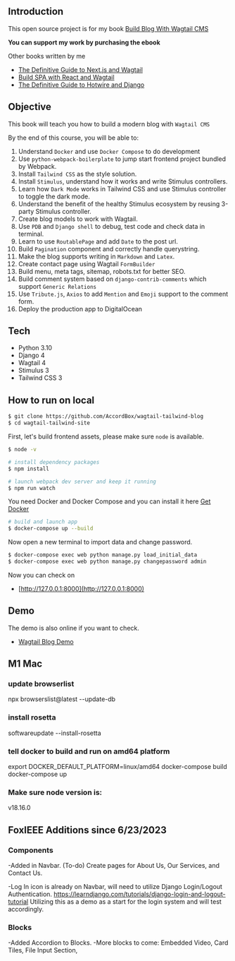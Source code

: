 ## Introduction

This open source project is for my book [Build Blog With Wagtail CMS](https://leanpub.com/buildblogwithwagtailcms/)

**You can support my work by purchasing the ebook**

Other books written by me

* [The Definitive Guide to Next.js and Wagtail](https://leanpub.com/the-definitive-guide-to-nextjs-and-wagtail/)
* [Build SPA with React and Wagtail](https://leanpub.com/react-wagtail)
* [The Definitive Guide to Hotwire and Django](https://leanpub.com/hotwire-django)

## Objective

This book will teach you how to build a modern blog with `Wagtail CMS`

By the end of this course, you will be able to:

1. Understand `Docker` and use `Docker Compose` to do development
1. Use `python-webpack-boilerplate` to jump start frontend project bundled by Webpack.  
1. Install `Tailwind CSS` as the style solution.
1. Install `Stimulus`, understand how it works and write Stimulus controllers.
1. Learn how `Dark Mode` works in Tailwind CSS and use Stimulus controller to toggle the dark mode.
1. Understand the benefit of the healthy Stimulus ecosystem by reusing 3-party Stimulus controller.
1. Create blog models to work with Wagtail.
1. Use `PDB` and `Django shell` to debug, test code and check data in terminal.
1. Learn to use `RoutablePage` and add `Date` to the post url.
1. Build `Pagination` component and correctly handle querystring.
1. Make the blog supports writing in `Markdown` and `Latex`.
1. Create contact page using Wagtail `FormBuilder`
1. Build menu, meta tags, sitemap, robots.txt for better SEO.
1. Build comment system based on `django-contrib-comments` which support `Generic Relations`
1. Use `Tribute.js`, `Axios` to add `Mention` and `Emoji` support to the comment form.
1. Deploy the production app to DigitalOcean

## Tech

* Python 3.10
* Django 4
* Wagtail 4
* Stimulus 3
* Tailwind CSS 3

## How to run on local

```bash
$ git clone https://github.com/AccordBox/wagtail-tailwind-blog
$ cd wagtail-tailwind-site
```

First, let's build frontend assets, please make sure `node` is available.

```bash
$ node -v

# install dependency packages
$ npm install

# launch webpack dev server and keep it running
$ npm run watch
```

You need Docker and Docker Compose and you can install it here [Get Docker](https://docs.docker.com/get-docker/)

```bash
# build and launch app
$ docker-compose up --build
```

Now open a new terminal to import data and change password.

```bash
$ docker-compose exec web python manage.py load_initial_data
$ docker-compose exec web python manage.py changepassword admin
```

Now you can check on

* [http://127.0.0.1:8000](http://127.0.0.1:8000)

## Demo

The demo is also online if you want to check.

* [Wagtail Blog Demo](http://wagtail-blog.accordbox.com)




## M1 Mac

### update browserlist 
npx browserslist@latest --update-db


### install rosetta
softwareupdate --install-rosetta

### tell docker to build and run on amd64 platform
export DOCKER_DEFAULT_PLATFORM=linux/amd64
docker-compose build
docker-compose up
### Make sure node version is:
v18.16.0

## FoxIEEE Additions since 6/23/2023

### Components
-Added in Navbar. (To-do) Create pages for About Us, Our Services, and Contact Us.

-Log In icon is already on Navbar, will need to utilize Django Login/Logout Authentication. https://learndjango.com/tutorials/django-login-and-logout-tutorial Utilizing this as a demo as a start for the login system and will test accordingly.

### Blocks
-Added Accordion to Blocks. 
-More blocks to come: Embedded Video, Card Tiles, File Input Section, 
